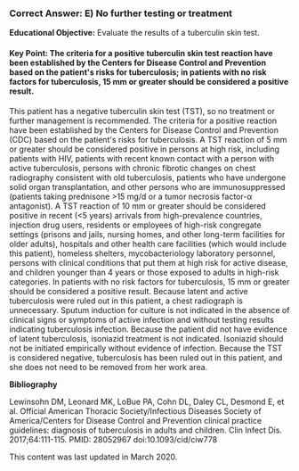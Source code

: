
### Correct Answer: E) No further testing or treatment 

**Educational Objective:** Evaluate the results of a tuberculin skin test.

#### **Key Point:** The criteria for a positive tuberculin skin test reaction have been established by the Centers for Disease Control and Prevention based on the patient's risks for tuberculosis; in patients with no risk factors for tuberculosis, 15 mm or greater should be considered a positive result.

This patient has a negative tuberculin skin test (TST), so no treatment or further management is recommended. The criteria for a positive reaction have been established by the Centers for Disease Control and Prevention (CDC) based on the patient's risks for tuberculosis. A TST reaction of 5 mm or greater should be considered positive in persons at high risk, including patients with HIV, patients with recent known contact with a person with active tuberculosis, persons with chronic fibrotic changes on chest radiography consistent with old tuberculosis, patients who have undergone solid organ transplantation, and other persons who are immunosuppressed (patients taking prednisone >15 mg/d or a tumor necrosis factor-α antagonist). A TST reaction of 10 mm or greater should be considered positive in recent (<5 years) arrivals from high-prevalence countries, injection drug users, residents or employees of high-risk congregate settings (prisons and jails, nursing homes, and other long-term facilities for older adults), hospitals and other health care facilities (which would include this patient), homeless shelters, mycobacteriology laboratory personnel, persons with clinical conditions that put them at high risk for active disease, and children younger than 4 years or those exposed to adults in high-risk categories. In patients with no risk factors for tuberculosis, 15 mm or greater should be considered a positive result.
Because latent and active tuberculosis were ruled out in this patient, a chest radiograph is unnecessary.
Sputum induction for culture is not indicated in the absence of clinical signs or symptoms of active infection and without testing results indicating tuberculosis infection.
Because the patient did not have evidence of latent tuberculosis, isoniazid treatment is not indicated. Isoniazid should not be initiated empirically without evidence of infection.
Because the TST is considered negative, tuberculosis has been ruled out in this patient, and she does not need to be removed from her work area.

**Bibliography**

Lewinsohn DM, Leonard MK, LoBue PA, Cohn DL, Daley CL, Desmond E, et al. Official American Thoracic Society/Infectious Diseases Society of America/Centers for Disease Control and Prevention clinical practice guidelines: diagnosis of tuberculosis in adults and children. Clin Infect Dis. 2017;64:111-115. PMID: 28052967 doi:10.1093/cid/ciw778

This content was last updated in March 2020.